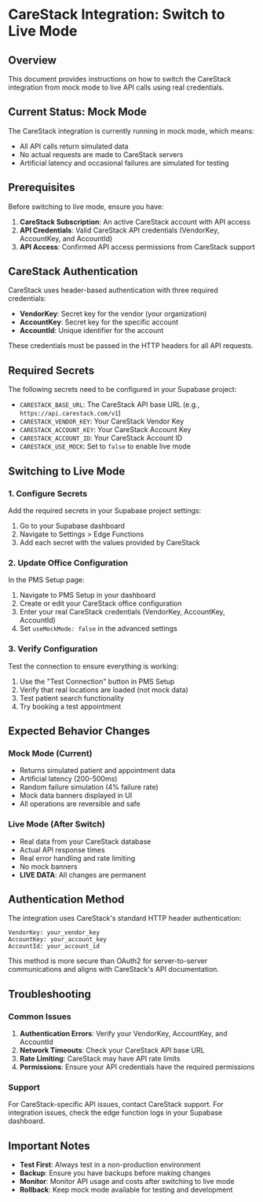 # CareStack Integration: Switch to Live Mode

## Overview

This document provides instructions on how to switch the CareStack integration from mock mode to live API calls using real credentials.

## Current Status: Mock Mode

The CareStack integration is currently running in mock mode, which means:
- All API calls return simulated data
- No actual requests are made to CareStack servers
- Artificial latency and occasional failures are simulated for testing

## Prerequisites

Before switching to live mode, ensure you have:

1. **CareStack Subscription**: An active CareStack account with API access
2. **API Credentials**: Valid CareStack API credentials (VendorKey, AccountKey, and AccountId)
3. **API Access**: Confirmed API access permissions from CareStack support

## CareStack Authentication

CareStack uses header-based authentication with three required credentials:

- **VendorKey**: Secret key for the vendor (your organization)
- **AccountKey**: Secret key for the specific account
- **AccountId**: Unique identifier for the account

These credentials must be passed in the HTTP headers for all API requests.

## Required Secrets

The following secrets need to be configured in your Supabase project:

- `CARESTACK_BASE_URL`: The CareStack API base URL (e.g., `https://api.carestack.com/v1`)
- `CARESTACK_VENDOR_KEY`: Your CareStack Vendor Key
- `CARESTACK_ACCOUNT_KEY`: Your CareStack Account Key
- `CARESTACK_ACCOUNT_ID`: Your CareStack Account ID
- `CARESTACK_USE_MOCK`: Set to `false` to enable live mode

## Switching to Live Mode

### 1. Configure Secrets

Add the required secrets in your Supabase project settings:

1. Go to your Supabase dashboard
2. Navigate to Settings > Edge Functions
3. Add each secret with the values provided by CareStack

### 2. Update Office Configuration

In the PMS Setup page:

1. Navigate to PMS Setup in your dashboard
2. Create or edit your CareStack office configuration
3. Enter your real CareStack credentials (VendorKey, AccountKey, AccountId)
4. Set `useMockMode: false` in the advanced settings

### 3. Verify Configuration

Test the connection to ensure everything is working:

1. Use the "Test Connection" button in PMS Setup
2. Verify that real locations are loaded (not mock data)
3. Test patient search functionality
4. Try booking a test appointment

## Expected Behavior Changes

### Mock Mode (Current)
- Returns simulated patient and appointment data
- Artificial latency (200-500ms)
- Random failure simulation (4% failure rate)
- Mock data banners displayed in UI
- All operations are reversible and safe

### Live Mode (After Switch)
- Real data from your CareStack database
- Actual API response times
- Real error handling and rate limiting
- No mock banners
- **LIVE DATA**: All changes are permanent

## Authentication Method

The integration uses CareStack's standard HTTP header authentication:

```
VendorKey: your_vendor_key
AccountKey: your_account_key  
AccountId: your_account_id
```

This method is more secure than OAuth2 for server-to-server communications and aligns with CareStack's API documentation.

## Troubleshooting

### Common Issues

1. **Authentication Errors**: Verify your VendorKey, AccountKey, and AccountId
2. **Network Timeouts**: Check your CareStack API base URL
3. **Rate Limiting**: CareStack may have API rate limits
4. **Permissions**: Ensure your API credentials have the required permissions

### Support

For CareStack-specific API issues, contact CareStack support.
For integration issues, check the edge function logs in your Supabase dashboard.

## Important Notes

- **Test First**: Always test in a non-production environment
- **Backup**: Ensure you have backups before making changes
- **Monitor**: Monitor API usage and costs after switching to live mode
- **Rollback**: Keep mock mode available for testing and development